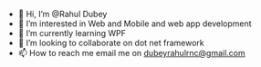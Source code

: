 - 👋 Hi, I’m @Rahul Dubey
- 👀 I’m interested in Web and Mobile and web app development
- 🌱 I’m currently learning WPF
- 💞️ I’m looking to collaborate on dot net framework
- 📫 How to reach me email me on dubeyrahulrnc@gmail.com

<!---
Zen-Rahul/Zen-Rahul is a ✨ special ✨ repository because its `README.md` (this file) appears on your GitHub profile.
You can click the Preview link to take a look at your changes.
--->

